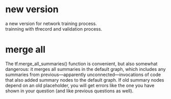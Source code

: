 #  new version
a new version for network training process.  
trainning with tfrecord and validation process.

# merge all 
The tf.merge_all_summaries() function is convenient, but also somewhat dangerous: it merges all summaries in the default graph, which includes any summaries from previous—apparently unconnected—invocations of code that also added summary nodes to the default graph. If old summary nodes depend on an old placeholder, you will get errors like the one you have shown in your question (and like previous questions as well).
